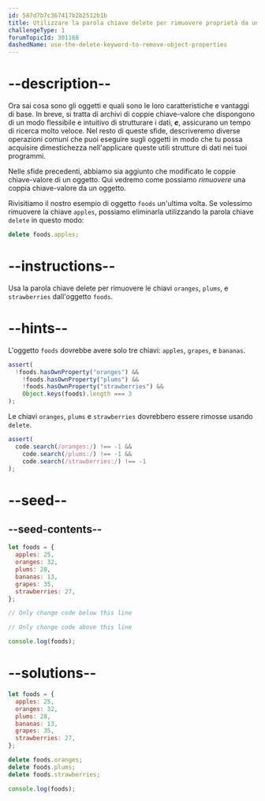 ```yaml
---
id: 587d7b7c367417b2b2512b1b
title: Utilizzare la parola chiave delete per rimuovere proprietà da un oggetto
challengeType: 1
forumTopicId: 301168
dashedName: use-the-delete-keyword-to-remove-object-properties
---
```


# --description--

Ora sai cosa sono gli oggetti e quali sono le loro caratteristiche e vantaggi di base. In breve, si tratta di archivi di coppie chiave-valore che dispongono di un modo flessibile e intuitivo di strutturare i dati, **_e_**, assicurano un tempo di ricerca molto veloce. Nel resto di queste sfide, descriveremo diverse operazioni comuni che puoi eseguire sugli oggetti in modo che tu possa acquisire dimestichezza nell'applicare queste utili strutture di dati nei tuoi programmi.

Nelle sfide precedenti, abbiamo sia aggiunto che modificato le coppie chiave-valore di un oggetto. Qui vedremo come possiamo _rimuovere_ una coppia chiave-valore da un oggetto.

Rivisitiamo il nostro esempio di oggetto `foods` un'ultima volta. Se volessimo rimuovere la chiave `apples`, possiamo eliminarla utilizzando la parola chiave `delete` in questo modo:

```js
delete foods.apples;
```

# --instructions--

Usa la parola chiave delete per rimuovere le chiavi `oranges`, `plums`, e `strawberries` dall'oggetto `foods`.

# --hints--

L'oggetto `foods` dovrebbe avere solo tre chiavi: `apples`, `grapes`, e `bananas`.

```js
assert(
  !foods.hasOwnProperty("oranges") &&
    !foods.hasOwnProperty("plums") &&
    !foods.hasOwnProperty("strawberries") &&
    Object.keys(foods).length === 3
);
```

Le chiavi `oranges`, `plums` e `strawberries` dovrebbero essere rimosse usando `delete`.

```js
assert(
  code.search(/oranges:/) !== -1 &&
    code.search(/plums:/) !== -1 &&
    code.search(/strawberries:/) !== -1
);
```

# --seed--

## --seed-contents--

```js
let foods = {
  apples: 25,
  oranges: 32,
  plums: 28,
  bananas: 13,
  grapes: 35,
  strawberries: 27,
};

// Only change code below this line

// Only change code above this line

console.log(foods);
```

# --solutions--

```js
let foods = {
  apples: 25,
  oranges: 32,
  plums: 28,
  bananas: 13,
  grapes: 35,
  strawberries: 27,
};

delete foods.oranges;
delete foods.plums;
delete foods.strawberries;

console.log(foods);
```
